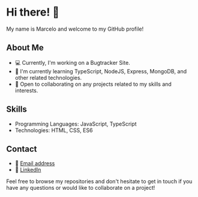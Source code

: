 # Hi there! 👋

My name is Marcelo and welcome to my GitHub profile! 

## About Me

- 💻 Currently, I'm working on a Bugtracker Site.
- 🌱 I'm currently learning TypeScript, NodeJS, Express, MongoDB, and other related technologies.
- 🤝 Open to collaborating on any projects related to my skills and interests.

## Skills
- Programming Languages: JavaScript, TypeScript
- Technologies: HTML, CSS, ES6


## Contact
- 📧 [Email address](mrcel83@gmail.com)
- 💼 [LinkedIn](https://www.linkedin.com/in/marcelo-oliveira-1445b5222/)

Feel free to browse my repositories and don't hesitate to get in touch if you have any questions or would like to collaborate on a project!
